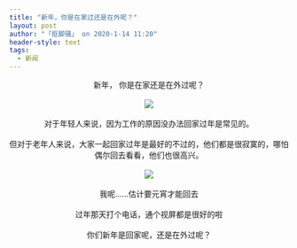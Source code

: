 ```yaml
---
title: "新年，你是在家过还是在外呢？"
layout: post
author: "「抠脚骚」 on 2020-1-14 11:20"
header-style: text
tags:
  - 新闻
---
```


<head></head>
<body>
 <div align="center">
   新年， 你是在家还是在外过呢？ 
 </div>
 <br> 
 <div align="center"> 
  <img src="https://bbs.boniu123.cc/static/image/smiley/4yangcong/29.gif" smilieid="456"> 
 </div>
 <br> 
 <div align="center">
   对于年轻人来说，因为工作的原因没办法回家过年是常见的。 
 </div>
 <br> 
 <div align="center">
   但对于老年人来说，大家一起回家过年是最好的不过的，他们都是很寂寞的，哪怕偶尔回去看看，他们也很高兴。 
 </div>
 <br> 
 <div align="center"> 
  <img src="https://bbs.boniu123.cc/static/image/smiley/3tuzki_emoticons/tuzki_001.gif" smilieid="422"> 
 </div>
 <br> 
 <div align="center">
   我呢……估计要元宵才能回去 
 </div>
 <br> 
 <div align="center">
   过年那天打个电话，通个视屏都是很好的啦 
 </div>
 <br> 
 <div align="center">
   你们新年是回家呢，还是在外过呢？ 
 </div>
 <br> 
 <br> 
 <br>
</body>


